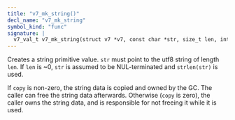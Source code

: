 ```yaml
---
title: "v7_mk_string()"
decl_name: "v7_mk_string"
symbol_kind: "func"
signature: |
  v7_val_t v7_mk_string(struct v7 *v7, const char *str, size_t len, int copy);
---
```


Creates a string primitive value.
`str` must point to the utf8 string of length `len`.
If `len` is ~0, `str` is assumed to be NUL-terminated and `strlen(str)` is
used.

If `copy` is non-zero, the string data is copied and owned by the GC. The
caller can free the string data afterwards. Otherwise (`copy` is zero), the
caller owns the string data, and is responsible for not freeing it while it
is used. 

